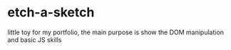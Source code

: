 # etch-a-sketch
little toy for my portfolio, the main purpose is show the DOM manipulation and basic JS skills
